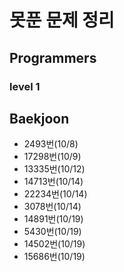 # 못푼 문제 정리

## Programmers
### level 1

## Baekjoon
- 2493번(10/8)
- 17298번(10/9)
- 13335번(10/12)
- 14713번(10/14)
- 22234번(10/14)
- 3078번(10/14)
- 14891번(10/19)
- 5430번(10/19)
- 14502번(10/19)
- 15686번(10/19)
